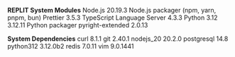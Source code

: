 **REPLIT System Modules**
Node.js
20.19.3
Node.js packager (npm, yarn, pnpm, bun)
Prettier
3.5.3
TypeScript Language Server
4.3.3
Python 3.12
3.12.11
Python packager
pyright-extended
2.0.13

**System Dependencies**
curl
8.1.1
git
2.40.1
nodejs_20
20.2.0
postgresql
14.8
python312
3.12.0b2
redis
7.0.11
vim
9.0.1441
